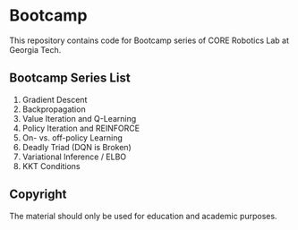 # Bootcamp

This repository contains code for Bootcamp series of CORE Robotics Lab at Georgia Tech. 

## Bootcamp Series List
1. Gradient Descent
2. Backpropagation
3. Value Iteration and Q-Learning
4. Policy Iteration and REINFORCE
5. On- vs. off-policy Learning
6. Deadly Triad (DQN is Broken)
7. Variational Inference / ELBO
8. KKT Conditions

## Copyright
The material should only be used for education and academic purposes. 
